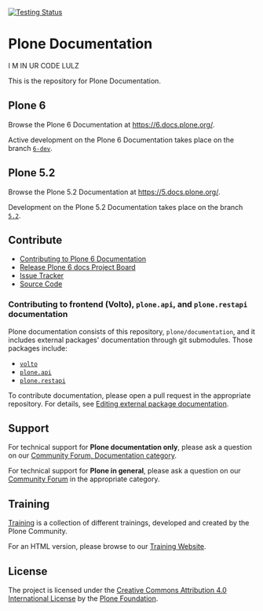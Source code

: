 [![Testing Status](https://github.com/plone/documentation/actions/workflows/test.yml/badge.svg?branch=6-dev "Testing Status")](https://github.com/plone/documentation/actions/workflows/test.yml)

# Plone Documentation

I M IN UR CODE LULZ

This is the repository for Plone Documentation.


## Plone 6

Browse the Plone 6 Documentation at https://6.docs.plone.org/.

Active development on the Plone 6 Documentation takes place on the branch [`6-dev`](https://github.com/plone/documentation/tree/6-dev).


## Plone 5.2

Browse the Plone 5.2 Documentation at https://5.docs.plone.org/.

Development on the Plone 5.2 Documentation takes place on the branch [`5.2`](https://github.com/plone/documentation/tree/5.2).


## Contribute

- [Contributing to Plone 6 Documentation](https://6.docs.plone.org/contributing/index.html)
- [Release Plone 6 docs Project Board](https://github.com/orgs/plone/projects/12)
- [Issue Tracker](https://github.com/plone/documentation/issues)
- [Source Code](https://github.com/plone/documentation/tree/6-dev)


### Contributing to frontend (Volto), `plone.api`, and `plone.restapi` documentation

Plone documentation consists of this repository, `plone/documentation`, and it includes external packages' documentation through git submodules.
Those packages include:

- [`volto`](https://github.com/plone/volto)
- [`plone.api`](https://github.com/plone/plone.api)
- [`plone.restapi`](https://github.com/plone/plone.restapi)

To contribute documentation, please open a pull request in the appropriate repository.
For details, see [Editing external package documentation](https://6.docs.plone.org/contributing/index.html#contributing-editing-external-package-documentation-label).


## Support

For technical support for **Plone documentation only**, please ask a question on our [Community Forum, Documentation category](https://community.plone.org/c/documentation/13).

For technical support for **Plone in general**, please ask a question on our [Community Forum](https://community.plone.org/) in the appropriate category.


## Training

[Training](https://github.com/plone/training) is a collection of different trainings, developed and created by the Plone Community.

For an HTML version, please browse to our [Training Website](https://training.plone.org/).


## License

The project is licensed under the [Creative Commons Attribution 4.0 International License](https://creativecommons.org/licenses/by/4.0/) by the [Plone Foundation](https://plone.org).
